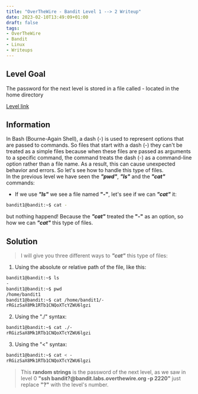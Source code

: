 ```yaml
---
title: "OverTheWire - Bandit Level 1 --> 2 Writeup"
date: 2023-02-10T13:49:09+01:00
draft: false
tags:
- OverTheWire
- Bandit
- Linux
- Writeups
---
```


## Level Goal
The password for the next level is stored in a file called - located in the home directory

[Level link](https://overthewire.org/wargames/bandit/bandit2.html)


## Information
In Bash (Bourne-Again Shell), a dash (-) is used to represent options that are passed to commands. So files that start with a dash (-) they can't be treated as a simple files because when these files are passed as arguments to a specific command, the command treats the dash (-) as a command-line option rather than a file name. As a result, this can cause unexpected behavior and errors. So let's see how to handle this type of files.   
In the previous level we have seen the **_"pwd"_**, **_"ls"_** and the **_"cat"_** commands:   
* If we use **_"ls"_** we see a file named **"-"**, let's see if we can **_"cat"_** it:

```bash
bandit1@bandit:~$ cat -

```
but nothing happend! Because the **_"cat"_** treated the **"-"** as an option, so how we can **_"cat"_** this type of files.

## Solution
> I will give you three different ways to **_"cat"_** this type of files:   

1. Using the absolute or relative path of the file, like this:

```bash
bandit1@bandit:~$ ls
-
bandit1@bandit:~$ pwd
/home/bandit1
bandit1@bandit:~$ cat /home/bandit1/-
rRGizSaX8Mk1RTb1CNQoXTcYZWU6lgzi
```
2. Using the "./" syntax:

```bash
bandit1@bandit:~$ cat ./-
rRGizSaX8Mk1RTb1CNQoXTcYZWU6lgzi
```
3. Using the "<" syntax:

```bash
bandit1@bandit:~$ cat < -
rRGizSaX8Mk1RTb1CNQoXTcYZWU6lgzi
```

> This **random strings** is the password of the next level, as we saw in level 0 **"ssh bandit?@bandit.labs.overthewire.org -p 2220"** just replace **"?"** with the level's number.